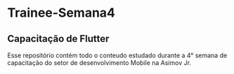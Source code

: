 # Trainee-Semana4
## Capacitação de Flutter
Esse repositório contém todo o conteudo estudado durante a 4° semana de capacitação do setor de desenvolvimento Mobile na Asimov Jr.

